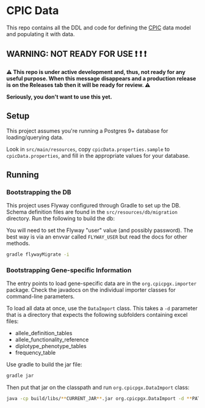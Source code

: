 # CPIC Data

This repo contains all the DDL and code for defining the [CPIC](https://cpicpgx.org) data model and populating it with data.

## WARNING: NOT READY FOR USE :exclamation:  :exclamation:  :exclamation:

__:warning: This repo is under active development and, thus, not ready for any useful purpose. When this message disappears and a production release is on the Releases tab then it will be ready for review. :warning:__

__Seriously, you don't want to use this yet.__


## Setup

This project assumes you're running a Postgres 9+ database for loading/querying data.

Look in `src/main/resources`, copy `cpicData.properties.sample` to `cpicData.properties`, and fill in the appropriate values for your database.

## Running

### Bootstrapping the DB

This project uses Flyway configured through Gradle to set up the DB. Schema definition files are found in the `src/resources/db/migration` directory. Run the following to build the db:

You will need to set the Flyway "user" value (and possibly password). The best way is via an envvar called `FLYWAY_USER` but read the docs for other methods.

```sh
gradle flywayMigrate -i
```

### Bootstrapping Gene-specific Information

The entry points to load gene-specific data are in the `org.cpicpgx.importer` package. Check the javadocs on the individual importer classes for command-line parameters.

To load all data at once, use the `DataImport` class. This takes a `-d` parameter that is a directory that expects the following subfolders containing excel files:

- allele_definition_tables
- allele_functionality_reference
- diplotype_phenotype_tables
- frequency_table

Use gradle to build the jar file:

```sh
gradle jar
```

Then put that jar on the classpath and run `org.cpicpgx.DataImport` class:

```sh
java -cp build/libs/**CURRENT_JAR**.jar org.cpicpgx.DataImport -d **PATH_TO_DATA_DIRECTORY**
```
